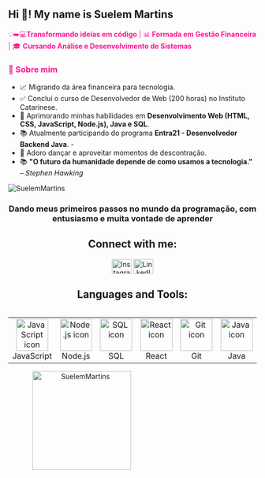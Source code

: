 <h2 align="left">Hi 👋! My name is Suelem Martins</h2>

<span style="color:#FF1493">💡➡️💻**Transformando ideias em código** | 📊 **Formada em Gestão Financeira** | 🎓 **Cursando Análise e Desenvolvimento de Sistemas**</span>  

### <span style="color:#FF1493">🚀 Sobre mim</span>  
- 📈 Migrando da área financeira para tecnologia.  
- ✅ Concluí o curso de Desenvolvedor de Web (200 horas) no Instituto Catarinese. 
- 🎯 Aprimorando minhas habilidades em **Desenvolvimento Web (HTML, CSS, JavaScript, Node.js), Java e SQL**.  
- 📚 Atualmente participando do programa **Entra21 - Desenvolvedor Backend Java**.  -  
- 💃 Adoro dançar e aproveitar momentos de descontração.  
- 📚 **"O futuro da humanidade depende de como usamos a tecnologia."** – *Stephen Hawking*


<p align="left"> <img src="https://komarev.com/ghpvc/?username=SuelemMartins&label=Profile%20views&color=0e75b6&style=flat" alt="SuelemMartins" /> </p>
<h3 align="center">Dando meus primeiros passos no mundo da programação, com entusiasmo e muita vontade de aprender</h3>

<h2 align="center">Connect with me:</h2>
<p align="center">
  <a href="https://www.instagram.com/suelem4567?igsh=dGM5YXJtd2NqOTJz" target="blank"><img align="center" src="https://raw.githubusercontent.com/rahuldkjain/github-profile-readme-generator/master/src/images/icons/Social/instagram.svg" alt="Instagram" height="30" width="40" /></a>
  <a href="https://www.linkedin.com/in/suelem-martins-0248b3220?fbclid=PAY2xjawJny7BleHRuA2FlbQIxMQABp0NS6JVtrBM8sa3biA39hJxgPo6cL8NwdiWmH_MUk_Bh-KAXpO2b1fMOlwcg_aem_AdKKdXxrpq98zlCXSb4Gjg" target="blank"><img align="center" src="https://raw.githubusercontent.com/rahuldkjain/github-profile-readme-generator/master/src/images/icons/Social/linked-in-alt.svg" alt="LinkedIn" height="30" width="40" /></a>
</p>

<h2 align="center">Languages and Tools:</h2>
<div style="display: flex; align-items: flex-start; align: center">
<table align="center">
  <tr>
    <td align="center" width="96">
        <img src="https://techstack-generator.vercel.app/js-icon.svg" alt="JavaScript icon" width="65" height="65" />
      <br>JavaScript
    </td>
    <td align="center" width="96">
        <img src="https://cdn.jsdelivr.net/gh/devicons/devicon/icons/nodejs/nodejs-original.svg" alt="Node.js icon" width="65" height="65" />
      <br>Node.js
    </td>
    <td align="center" width="96">
        <img src="https://techstack-generator.vercel.app/mysql-icon.svg" alt="SQL icon" width="65" height="65" />
      <br>SQL
    </td>
    <td align="center" width="96">
        <img src="https://techstack-generator.vercel.app/react-icon.svg" alt="React icon" width="65" height="65" />
      <br>React
    </td>
    <td align="center" width="96">
        <img src="https://techstack-generator.vercel.app/github-icon.svg" alt="Git icon" width="65" height="65" />
      <br>Git
    </td>
    <td align="center" width="96">
        <img src="https://techstack-generator.vercel.app/java-icon.svg" alt="Java icon" width="65" height="65" />
      <br>Java
    </td>
  </tr>
</table>
</div>

<div style="text-align: center;">
  <div style="display: inline-block; height: 100%;">
    <picture>
      <source media="(prefers-color-scheme: dark)" srcset="https://github-readme-stats.vercel.app/api/top-langs?username=SuelemMartins&show_icons=true&theme=radical&locale=en&layout=compact" />
      <source media="(prefers-color-scheme: light)" srcset="https://github-readme-stats.vercel.app/api/top-langs?username=SuelemMartins&show_icons=true&theme=radical&locale=en&layout=compact" />
      <img align="left" src="https://github-readme-stats.vercel.app/api/top-langs?username=SuelemMartins&show_icons=true&theme=radical&locale=en&layout=compact" alt="SuelemMartins" style="height: 200px;" />
    </picture>
  </div>
  
  <div style="display: inline-block; height: 100%;">
    <picture>
      <source media="(prefers-color-scheme: dark)" srcset="https://github-readme-stats.vercel.app/api?username=SuelemMartins&show_icons=true&theme=radical&locale=en" />
      <source media="(prefers-color-scheme: light)" srcset="https://github-readme-stats.vercel.app/api?username=SuelemMartins&show_icons=true&theme=radical&locale=en" />
      <img align="center" src="https://github-readme-stats.vercel.app/api?username=SuelemMartins&show_icons=true&theme=radical&locale=en" alt="SuelemMartins" style="height: 200px;" />
    </picture>
  </div>
</div>

<div style="text-align: center;">
  <picture>
    <source media="(prefers-color-scheme: dark)" srcset="https://github.com/SuelemMartins/SuelemMartins/blob/output/github-snake-dark.svg" />
    <source media="(prefers-color-scheme: light)" srcset="https://github.com/SuelemMartins/SuelemMartins/blob/output/github-snake.svg" />
    <img alt="github-snake" src="https://github.com/SuelemMartins/SuelemMartins/blob/output/ocean.gif" />
  </picture>
</div>

## 🚀 Habilidades & Tecnologias  

📌 **Linguagens e Tecnologias:**  
![HTML5](https://img.shields.io/badge/HTML5-E34F26?style=for-the-badge&logo=html5&logoColor=white)  
![CSS3](https://img.shields.io/badge/CSS3-1572B6?style=for-the-badge&logo=css3&logoColor=white)  
![JavaScript](https://img.shields.io/badge/JavaScript-F7DF1E?style=for-the-badge&logo=javascript&logoColor=black)  
![Java](https://img.shields.io/badge/Java-007396?style=for-the-badge&logo=java&logoColor=white)  
![SQL](https://img.shields.io/badge/SQL-4479A1?style=for-the-badge&logo=postgresql&logoColor=white)  

📚 **O que estou aprendendo:**  
🔹 Backend com Java e SQL  
🔹 Desenvolvimento Full Stack  
🔹 Metodologias Ágeis  
🔹 Banco de Dados  

🎯 _Sempre em busca de novos aprendizados!_ 🚀  

###
---
## 🎓 Minha Jornada na Tecnologia  

🚀 **Comecei minha trajetória com um curso na Udemy**, onde aprendi do básico ao avançado em programação javascript. Durante essa fase, desenvolvi conhecimentos sólidos em:  
✔️ Lógica de Programação  
✔️ Estruturas de Controle e Repetição  
✔️ Algoritmos  
✔️ Banco de Dados  
✔️ Fundamentos de Programação  

💻 **Em seguida, aprofundei meus estudos em Desenvolvimento Web**, explorando tecnologias essenciais para criar aplicações modernas e dinâmicas:  
✔️ HTML, CSS e JavaScript  
✔️ Design Responsivo  
✔️ Frameworks Front-End  
✔️ Integração com APIs  
✔️ Versionamento de Código (Git & GitHub)  

🎓 **Atualmente, estou cursando Análise e Desenvolvimento de Sistemas**, uma experiência desafiadora, mas extremamente enriquecedora! O que mais gostei até agora foi desenvolver projetos utilizando **Kanban e Trello**, aplicando conceitos de **Metodologias Ágeis** para organizar e otimizar o fluxo de trabalho.  

📌 _A cada dia, me aproximo mais do meu objetivo de me tornar uma desenvolvedora Full Stack!_ 🚀  


## 🌸 Onde me encontrar?  

🌐 **Conecte-se comigo!**  

[![LinkedIn](https://img.shields.io/badge/LinkedIn-0077B5?style=for-the-badge&logo=linkedin&logoColor=white)](https://www.linkedin.com/in/suelem-martins-0248b3220)  
[![GitHub](https://img.shields.io/badge/GitHub-181717?style=for-the-badge&logo=github&logoColor=white)](https://github.com/SuelemMartins)  

📧 **E-mail:** [suelemnascinto@gmail.com](mailto:suelemnascinto@gmail.com)  
💬 **Discord:** `suelem0696`  

✨ _Sempre aberta a novas conexões e oportunidades!_ ✨  


